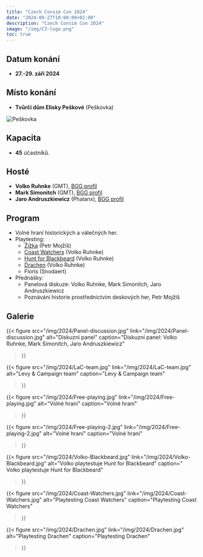 ```yaml
---
title: "Czech Consim Con 2024"
date: "2024-09-27T10:00:00+02:00"
description: "Czech Consim Con 2024"
image: "/img/C3-logo.png"
toc: true
---
```


## Datum konání

* **27.-29. září 2024**

## Místo konání

* **Tvůrčí dům Elisky Peškové** (Peškovka)

![Peškovka](/img/Peskovka.jpg)

## Kapacita

* **45** účastníků.

## Hosté

* **Volko Ruhnke** (GMT), [BGG profil](//boardgamegeek.com/boardgamedesigner/772/volko-ruhnke)
* **Mark Simonitch** (GMT), [BGG profil](//boardgamegeek.com/boardgamedesigner/140/mark-simonitch)
* **Jaro Andruszkiewicz** (Phalanx), [BGG profil](//boardgamegeek.com/boardgamedesigner/40429/jaro-andruszkiewicz)

## Program

* Volné hraní historických a válečných her.
* Playtesting:
  * [Žižka](//boardgamegeek.com/boardgame/399887/zizka-reformation-and-crusade-in-hussite-bohemia-1) (Petr Mojžíš)
  * [Coast Watchers](//boardgamegeek.com/boardgame/416777/coast-watchers-allied-field-intelligence-in-the-so) (Volko Ruhnke)
  * [Hunt for Blackbeard](//boardgamegeek.com/boardgame/263479/hunt-for-blackbeard) (Volko Ruhnke)
  * [Drachen](//www.gmtgames.com/p-1162-drachen.aspx) (Volko Ruhnke)
  * Floris (Snodaert)
* Přednášky:
  * Panelová diskuze: Volko Ruhnke, Mark Simonitch, Jaro Andruszkiewicz
  * Poznávání historie prostřednictvím deskových her, Petr Mojžíš

## Galerie

{{< figure src="/img/2024/Panel-discussion.jpg"
           link="/img/2024/Panel-discussion.jpg"
           alt="Diskuzní panel"
           caption="Diskuzní panel: Volko Ruhnke, Mark Simonitch, Jaro Andruszkiewicz"
>}}

{{< figure src="/img/2024/LaC-team.jpg"
           link="/img/2024/LaC-team.jpg"
           alt="Levy & Campaign team"
           caption="Levy & Campaign team"
>}}

{{< figure src="/img/2024/Free-playing.jpg"
           link="/img/2024/Free-playing.jpg"
           alt="Volné hraní"
           caption="Volné hraní"
>}}

{{< figure src="/img/2024/Free-playing-2.jpg"
           link="/img/2024/Free-playing-2.jpg"
           alt="Volné hraní"
           caption="Volné hraní"
>}}

{{< figure src="/img/2024/Volko-Blackbeard.jpg"
           link="/img/2024/Volko-Blackbeard.jpg"
           alt="Volko playtestuje Hunt for Blackbeard"
           caption=" Volko playtestuje Hunt for Blackbeard"
>}}

{{< figure src="/img/2024/Coast-Watchers.jpg"
           link="/img/2024/Coast-Watchers.jpg"
           alt="Playtesting Coast Watchers"
           caption="Playtesting Coast Watchers"
>}}

{{< figure src="/img/2024/Drachen.jpg"
           link="/img/2024/Drachen.jpg"
           alt="Playtesting Drachen"
           caption="Playtesting Drachen"
>}}
